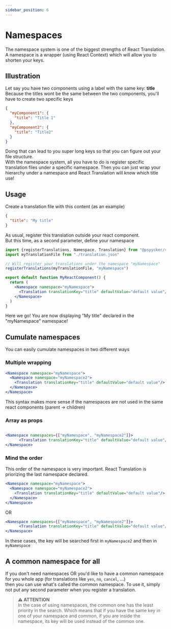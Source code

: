 ```yaml
---
sidebar_position: 6
---
```


# Namespaces

The namespace system is one of the biggest strengths of React Translation. <br/>
A namespace is a wrapper (using React Context) which will allow you to shorten your keys.

## Illustration
Let say you have two components using a label with the same key: **title** <br/>
Because the titles wont be the same between the two components, you'll have to create two specific keys <br/>

```json
{
  "myComponent1": {
    "title": "Title 1"
  },
  "myComponent2": {
    "title": "Title2"
  }
}
```

Doing that can lead to you super long keys so that you can figure out your file structure.<br/>
With the namespace system, all you have to do is register specific translation files under a specific namespace.
Then you can just wrap your hierarchy under a namespace and React Translation will know which title use!

## Usage

Create a translation file with this content (as an example)

```json
{
  "title": "My title"
}
```

As usual, register this translation outside your react component.<br/>
But this time, as a second parameter, define your namespace

```jsx
import {registerTranslations, Namespace, Translation} from "@psyycker/react-translation";
import myTranslationFile from "./translation.json"

// Will register your translations under the namespace "myNamespace"
registerTranslations(myTranslationFile, "myNamespace")

export default function MyReactComponent() {
  return (
    <Namespace namespace="myNamespace">
      <Translation translationKey="title" defaultValue="default value"/>
    </Namespace>
  )
}

```

Here we go! You are now displaying "My title" declared in the "myNamespace" namespace!

## Cumulate namespaces

You can easily cumulate namespaces in two different ways<br/>

### Multiple wrapping
```jsx
<Namespace namespace="myNamespace">
  <Namespace namespace="myNamespace2">
    <Translation translationKey="title" defaultValue="default value"/>
  </Namespace>
</Namespace>
```
This syntax makes more sense if the namespaces are not used in the same react components (parent -> children) <br/>

### Array as props

```jsx

<Namespace namespaces={["myNamespace", "myNamespace2"]}>
      <Translation translationKey="title" defaultValue="default value"/>
</Namespace>
```

### Mind the order
This order of the namespace is very important. React Translation is priorizing the last namespace declared. <br/>

```jsx
<Namespace namespace="myNamespace">
  <Namespace namespace="myNamespace2">
    <Translation translationKey="title" defaultValue="default value"/>
  </Namespace>
</Namespace>
```

OR

```jsx
<Namespace namespaces={["myNamespace", "myNamespace2"]}>
      <Translation translationKey="title" defaultValue="default value"/>
</Namespace>
```

In these cases, the key will be searched first in `myNamespace2` and then in `myNamespace`

## A common namespace for all

If you don't need namespaces OR you'd like to have a common namespace for you whole app (for translations like `yes`, `no`, `cancel`, ...) <br/>
then you can use what's called the common namespace. To use it, simply not put any second parameter when you register a translation. <br/>

> **⚠ ATTENTION**  
> In the case of using namespaces, the common one has the least priority in the search. Which means that if you have the same key in
> one of your namespace and common, if you are inside the namespace, its key will be used instead of the common one.
